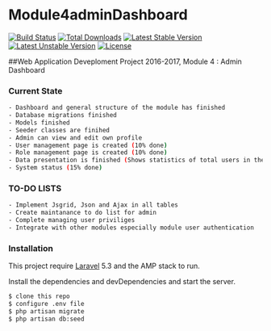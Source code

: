 # Module4adminDashboard
[![Build Status](https://travis-ci.org/laravel/framework.svg)](https://travis-ci.org/laravel/framework)
[![Total Downloads](https://poser.pugx.org/laravel/framework/d/total.svg)](https://packagist.org/packages/laravel/framework)
[![Latest Stable Version](https://poser.pugx.org/laravel/framework/v/stable.svg)](https://packagist.org/packages/laravel/framework)
[![Latest Unstable Version](https://poser.pugx.org/laravel/framework/v/unstable.svg)](https://packagist.org/packages/laravel/framework)
[![License](https://poser.pugx.org/laravel/framework/license.svg)](https://packagist.org/packages/laravel/framework)

##Web Application Deveploment Project 2016-2017, Module 4 : Admin Dashboard

### Current State
```sh
- Dashboard and general structure of the module has finished
- Database migrations finished 
- Models finished
- Seeder classes are finihed
- Admin can view and edit own profile
- User management page is created (10% done)
- Role management page is created (10% done)
- Data presentation is finished (Shows statistics of total users in the system)
- System status (15% done)
```
### TO-DO LISTS
```sh
- Implement Jsgrid, Json and Ajax in all tables 
- Create maintanance to do list for admin
- Complete managing user priviliges
- Integrate with other modules especially module user authentication
```

### Installation

This project require [Laravel](https://laravel.com/) 5.3 and the AMP stack to run.

Install the dependencies and devDependencies and start the server.

```sh
$ clone this repo
$ configure .env file
$ php artisan migrate
$ php artisan db:seed 
